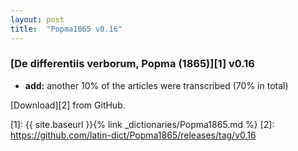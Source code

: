 ```yaml
---
layout: post
title:  "Popma1865 v0.16"
---
```


### [De differentiis verborum, Popma (1865)][1] v0.16

* **add:** another 10% of the articles were transcribed (70% in total)


[Download][2] from GitHub.


[1]: {{ site.baseurl }}{% link _dictionaries/Popma1865.md %}
[2]: https://github.com/latin-dict/Popma1865/releases/tag/v0.16
